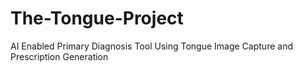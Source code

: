# The-Tongue-Project
AI Enabled Primary Diagnosis Tool Using Tongue Image Capture and Prescription Generation
